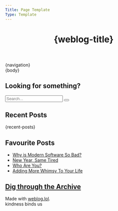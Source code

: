 ```yaml
---
Title: Page Template
Type: Template
---
```


<!DOCTYPE html>
<html lang="en">
<head>
<title>{post-title}{separator}{weblog-title}</title>
<meta charset="utf-8">
<link rel="icon" type="image/x-icon" href="https://raw.githubusercontent.com/george-probably/chachanidze.com/main/Images/favicon.png">
<meta name="viewport" content="width=device-width, initial-scale=1">
<meta name="theme-color" content="#288cf0">
<meta name="apple-mobile-web-app-status-bar-style" content="#288cf0">
<link rel="stylesheet" type="text/css" href="/style.css">
<style>
@import url('https://static.omg.lol/type/font-honey.css');
@import url('https://static.omg.lol/type/fontawesome-free/css/all.css');
@import url('https://fonts.bunny.net/css?family=open-sans:500,800&display=swap');
</style>
</head>

<body>

<header><h1 class="weblog-title"><a style="text-decoration:none; border-bottom:0px" href="{base-path}">{weblog-title}</a></h1></header>

<main>

<div class="flex-column">
<div class="nav-box"> {navigation} </div>
</div>

<div class="flex-column">

<div class="box">
{body}
</div>
</div>

<div class="flex-column">
<div class="box">
<h2> <i class="fa-solid fa-search"></i> Looking for something?</h2>
<form id="form"> 
<input type="search" id="query" name="search" placeholder="Search...">
<button aria-label="Search site"><i class="fa-solid fa-search"></i></button>
</form>
</div>

<div class="box">
<h2> <i class="fa-solid fa-clock-rotate-left"></i> Recent Posts</h2>
{recent-posts}
</div>

<div class="box">
<h2> <i class="fa-solid fa-star"></i> Favourite Posts</h2>
<ul>
<li><a href='/2022/04/why-is-modern-software-so-bad'>Why is Modern Software So Bad?</a></li>
<li><a href='/2022/12/new-year-same-tired'>New Year, Same Tired</a></li>
<li><a href='/2023/01/who-are-you'>Who Are You?</a></li>
<li><a href='/2023/01/adding-more-whimsy-to-your-life'>Adding More Whimsy To Your Life</a></li>
</ul>
</div>

<div class="box">
<a href="/archive"><h2> <i class="fa-solid fa-archive"></i> Dig through the Archive</h2></a>
</div>

</div>

</main>

</main>
<footer>
<p>Made with <a href="https://weblog.lol">weblog.lol</a>. </br>kindness binds us</p>
</footer>
</body>
</html>